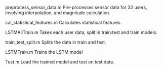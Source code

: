 preprocess_sensor_data.m
Pre-processes sensor data for 32 users, involving interpolation, and magnitude calculation.

cal_statistical_features.m
Calculates statistical features.

LSTMAllTrain.m
Takes each user data, split in train:test and train models.

train_test_split.m
Splits the data in train and test.

LSTMTrain.m
Trains the LSTM model

Test.m
Load the trained model and test on test data.

